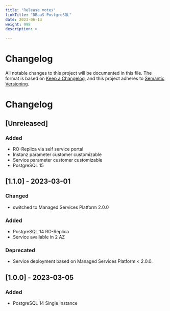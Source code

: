 ```yaml
---
title: "Release notes"
linkTitle: "DBaaS PostgreSQL"
date: 2023-06-13
weight: 998
description: >

---
```

# Changelog
All notable changes to this project will be documented in this file.
The format is based on [Keep a Changelog](https://keepachangelog.com/en/1.0.0/),
and this project adheres to [Semantic Versioning](https://semver.org/spec/v2.0.0.html).

# Changelog
## [Unreleased]
### Added
- RO-Replica via self service portal
- Instanz parameter customer customizable
- Service parameter customer customizable
- PostgreSQL 15

## [1.1.0] - 2023-03-01 
### Changed
- switched to Managed Services Platform 2.0.0
### Added
- PostgreSQL 14 RO-Replica
- Service available in 2 AZ
### Deprecated
- Service deployment based on Managed Services Platform < 2.0.0. 

## [1.0.0] - 2023-03-05
### Added
- PostgreSQL 14 Single Instance
